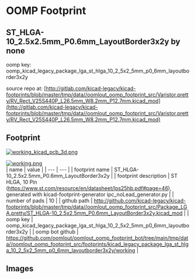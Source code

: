 # OOMP Footprint  
## ST_HLGA-10_2.5x2.5mm_P0.6mm_LayoutBorder3x2y  by none  
  
oomp key: oomp_kicad_legacy_package_lga_st_hlga_10_2_5x2_5mm_p0_6mm_layoutborder3x2y  
  
source repo at: [http://gitlab.com/kicad-legacy/kicad-footprints/blob/master/tmp/data//oomlout_oomp_footprint_src/Varistor.pretty/RV_Rect_V25S440P_L26.5mm_W8.2mm_P12.7mm.kicad_mod](http://gitlab.com/kicad-legacy/kicad-footprints/blob/master/tmp/data//oomlout_oomp_footprint_src/Varistor.pretty/RV_Rect_V25S440P_L26.5mm_W8.2mm_P12.7mm.kicad_mod)  
## Footprint  
  
[![working_kicad_pcb_3d.png](working_kicad_pcb_3d_600.png)](working_kicad_pcb_3d.png)  
  
[![working.png](working_600.png)](working.png)  
| name | value | 
| --- | --- | 
| footprint name | ST_HLGA-10_2.5x2.5mm_P0.6mm_LayoutBorder3x2y | 
| footprint description | ST  HLGA, 10 Pin (https://www.st.com/resource/en/datasheet/lps25hb.pdf#page=46), generated with kicad-footprint-generator ipc_noLead_generator.py | 
| number of pads | 10 | 
| github path | http://github.com/kicad-legacy/kicad-footprints/blob/master/tmp/data//oomlout_oomp_footprint_src/Package_LGA.pretty/ST_HLGA-10_2.5x2.5mm_P0.6mm_LayoutBorder3x2y.kicad_mod | 
| oomp key | oomp_kicad_legacy_package_lga_st_hlga_10_2_5x2_5mm_p0_6mm_layoutborder3x2y | 
| oomp bot github | https://github.com/oomlout/oomlout_oomp_footprint_bot/tree/main/tmp/data//oomlout_oomp_footprint_src/footprints/kicad_legacy_package_lga_st_hlga_10_2_5x2_5mm_p0_6mm_layoutborder3x2y/working | 
## Images  
